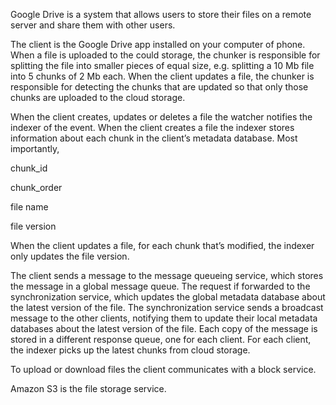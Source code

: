 ﻿Google Drive is a system that allows users to store their files on a remote server and share them with other users.

The client is the Google Drive app installed on your computer of phone. When a file is uploaded to the could storage, the chunker is responsible for splitting the file into smaller pieces of equal size, e.g. splitting a 10 Mb file into 5 chunks of 2 Mb each. When the client updates a file, the chunker is responsible for detecting the chunks that are updated so that only those chunks are uploaded to the cloud storage.

When the client creates, updates or deletes a file the watcher notifies the indexer of the event. When the client creates a file the indexer stores information about each chunk in the client’s metadata database. Most importantly,

chunk\_id

chunk\_order

file name

file version

When the client updates a file, for each chunk that’s modified, the indexer only updates the file version.

The client sends a message to the message queueing service, which stores the message in a global message queue. The request if forwarded to the synchronization service, which updates the global metadata database about the latest version of the file. The synchronization service sends a broadcast message to the other clients, notifying them to update their local metadata databases about the latest version of the file. Each copy of the message is stored in a different response queue, one for each client. For each client, the indexer picks up the latest chunks from cloud storage.

To upload or download files the client communicates with a block service.

Amazon S3 is the file storage service.
